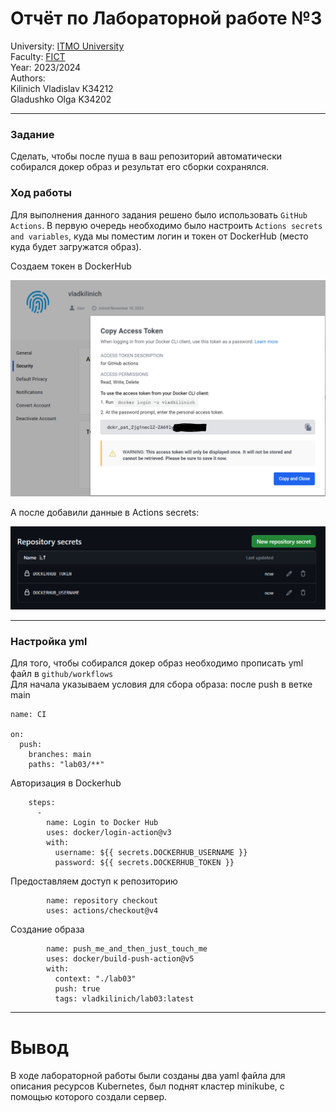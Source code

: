 # Отчёт по Лабораторной работе №3
University: [ITMO University](https://itmo.ru/ru/)  
Faculty: [FICT](https://fict.itmo.ru)  
Year: 2023/2024  
Authors:   
Kilinich Vladislav К34212  
Gladushko Olga K34202

---  

### Задание
Сделать, чтобы после пуша в ваш репозиторий автоматически собирался докер образ и результат его сборки сохранялся.

### Ход работы  

Для выполнения данного задания решено было использовать ```GitHub Actions```. В первую очередь необходимо было настроить ```Actions secrets and variables```, куда мы поместим логин и токен от DockerHub (место куда будет загружатся образ).  

Создаем токен в DockerHub
<p align="center">  
<img src="https://github.com/Vlad-Kilinich/Cloud-systems-and-services/blob/main/lab03/images/1.png?raw=true" width="600" heidth = '500'>  
</p>  

А после добавили данные в  Actions secrets:

<p align="center">  
<img src="https://github.com/Vlad-Kilinich/Cloud-systems-and-services/blob/main/lab03/images/2.jpg?raw=true" width="600" heidth = '500'>  
</p>  

---  

### Настройка yml  
Для того, чтобы собирался докер образ необходимо прописать yml файл в ```github/workflows```  
Для начала указываем условия для сбора образа: после push в ветке main

```
name: CI

on:
  push:
    branches: main
    paths: "lab03/**"
```
Авторизация в Dockerhub
```
    steps:
      -
        name: Login to Docker Hub
        uses: docker/login-action@v3
        with:
          username: ${{ secrets.DOCKERHUB_USERNAME }}
          password: ${{ secrets.DOCKERHUB_TOKEN }}
```
Предоставляем доступ к репозиторию
```
        name: repository checkout
        uses: actions/checkout@v4
```
Создание образа
```
        name: push_me_and_then_just_touch_me
        uses: docker/build-push-action@v5
        with:
          context: "./lab03"
          push: true
          tags: vladkilinich/lab03:latest
```

---  
# Вывод
В ходе лабораторной работы были созданы два yaml файла для описания ресурсов Kubernetes, был поднят кластер minikube, с помощью которого создали сервер.
